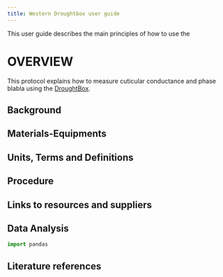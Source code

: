 ```yaml
---
title: Western Droughtbox user guide
---
```


This user guide describes the main principles of how to use the  

#  OVERVIEW

This protocol explains how to measure cuticular conductance and phase blabla using the  [DroughtBox](https://onlinelibrary.wiley.com/doi/full/10.1111/pce.13750). 


## Background

## Materials-Equipments

## Units, Terms and Definitions

## Procedure

## Links to resources and suppliers

## Data Analysis

```python
import pandas
```

## Literature references

